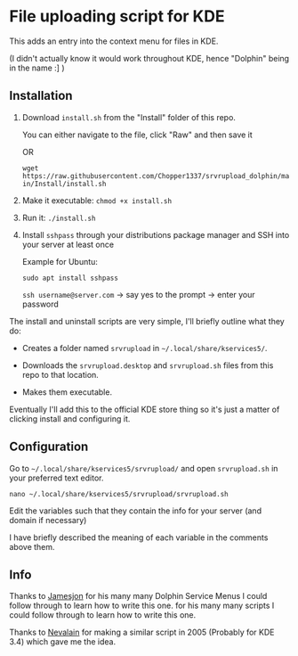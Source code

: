 # File uploading script for KDE

This adds an entry into the context menu for files in KDE.

(I didn't actually know it would work throughout KDE, hence "Dolphin" being in the name :] )

## Installation

1. Download `install.sh` from the "Install" folder of this repo.
  
    You can either navigate to the file, click "Raw" and then save it

    OR

    `wget https://raw.githubusercontent.com/Chopper1337/srvrupload_dolphin/main/Install/install.sh`

1. Make it executable: `chmod +x install.sh`

1. Run it: `./install.sh`

1. Install `sshpass` through your distributions package manager and SSH into your server at least once

    Example for Ubuntu:

    `sudo apt install sshpass`

    `ssh username@server.com` -> say yes to the prompt -> enter your password

The install and uninstall scripts are very simple, I'll briefly outline what they do:

* Creates a folder named `srvrupload` in `~/.local/share/kservices5/`.

* Downloads the `srvrupload.desktop` and `srvrupload.sh` files from this repo to that location.

* Makes them executable.

Eventually I'll add this to the official KDE store thing so it's just a matter of clicking install and configuring it.

## Configuration

Go to `~/.local/share/kservices5/srvrupload/` and open `srvrupload.sh` in your preferred text editor.

`nano ~/.local/share/kservices5/srvrupload/srvrupload.sh`

Edit the variables such that they contain the info for your server (and domain if necessary)

I have briefly described the meaning of each variable in the comments above them.

## Info

Thanks to [Jamesjon](https://www.pling.com/u/jamesjon/) for his many many Dolphin Service Menus I could follow through to learn how to write this one. for his many many scripts I could follow through to learn how to write this one.

Thanks to [Nevalain](https://store.kde.org/u/nevalain) for making a similar script in 2005 (Probably for KDE 3.4) which gave me the idea.
